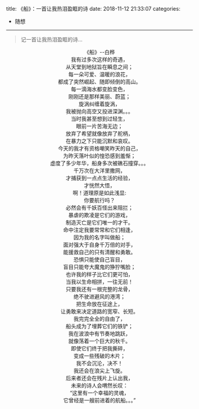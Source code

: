title: 《船》：一首让我热泪盈眶的诗
date: 2018-11-12 21:33:07
categories:
- 随想

---

> 记一首让我热泪盈眶的诗...

<!-- more -->

<center>《船》--白桦</center>

<center>我有过多次这样的奇遇，</center>
	
<center>从天堂到地狱旨在瞬息之间；</center>
	
<center>每一朵可爱、温暖的浪花，</center>
	
<center>都成了突然崛起、随即倾倒的高山。</center>
	
<center>每一滴海水都变脸变色，</center>
	
<center>刚刚还是那样美丽、蔚蓝；</center>
	
<center>旋涡纠缠着旋涡，</center>
	
<center>我被抛向高空又投进深渊。。。</center>
	
<center>当时我甚至想到过轻生，</center>
	
<center>眼前一片苦海无边；</center>
	
<center>放弃了希望就像放弃了舵柄，</center>
	
<center>在暴力之下只能沉默和哀叹。</center>
	
<center>今天的我才有资格嘲笑昨天的自己，</center>
	
<center>为昨天落叶似的惶恐感到羞惭；</center>
	
<center>虚度了多少年华，船身多次被礁石撞穿。。。</center>
	
<center>千万次在大洋里撒网，</center>
	
<center>才捕获到一点点生活的经验，</center>
	
<center>才恍然大悟，</center>
	
<center>啊！道理原是如此浅显:</center>
	
<center>你要航行吗？</center>
	
<center>必然会有千妖百怪出来阻拦；</center>
	
<center>暴虐的欺凌是它们的游戏，</center>
	
<center>制造灭亡是它们唯一的才干。</center>
	
<center>命中注定我要常常和它们相逢，</center>
	
<center>因为我的名字叫做船；</center>
	
<center>面对强大于自身千万倍的对手，</center>
	
<center>能援救自己的只有清醒和勇敢。</center>
	
<center>恐惧只能使自己盲目，</center>
	
<center>盲目只能夸大魔鬼的狰狞嘴脸；</center>
	
<center>也许我的样子比它们更可怕，</center>
	
<center>当我以生命相拼，一往无前！</center>
	
<center>只要我还有一根完整的龙骨，</center>
	
<center>绝不驶进避风的港湾；</center>
	
<center>把生命放在征途上，</center>
	
<center>让勇敢来决定道路的宽窄、长短。</center>
	
<center>我完完全全的自由了，</center>
	
<center>船头成为了埋葬它们的铁铲；</center>
	
<center>我在波浪中有节奏地跳跃，</center>
	
<center>就像荡着一个巨大的秋千。</center>
	
<center>即使它们终于把我撕碎，</center>
	
<center>变成一些残破的木片；</center>
	
<center>我不会沉沦，决不！</center>
	
<center>我还会在浪尖上飞旋。</center>
	
<center>后来者还会在残片上认出我，</center>
	
<center>未来的诗人会喟然长叹：</center>
	
<center>“这里有一个幸福的灵魂，</center>
	
<center>它曾经是一艘前进着的航船。。。”</center>
	
